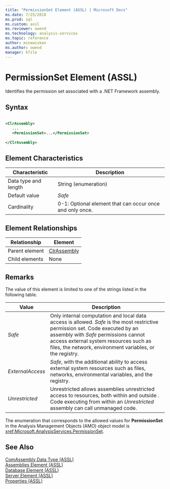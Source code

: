 ```yaml
---
title: "PermissionSet Element (ASSL) | Microsoft Docs"
ms.date: 7/25/2018
ms.prod: sql
ms.custom: assl
ms.reviewer: owend
ms.technology: analysis-services
ms.topic: reference
author: minewiskan
ms.author: owend
manager: kfile
---
```

# PermissionSet Element (ASSL)

  Identifies the permission set associated with a  .NET Framework assembly.  
  
## Syntax  
  
```xml  
  
<ClrAssembly>  
   ...  
   <PermissionSet>...</PermissionSet>  
  
</ClrAssembly>  
```  
  
## Element Characteristics  
  
|Characteristic|Description|  
|--------------------|-----------------|  
|Data type and length|String (enumeration)|  
|Default value|*Safe*|  
|Cardinality|0-1: Optional element that can occur once and only once.|  
  
## Element Relationships  
  
|Relationship|Element|  
|------------------|-------------|  
|Parent element|[ClrAssembly](data-type/clrassembly-data-type-assl.md)|  
|Child elements|None|  
  
## Remarks  
 The value of this element is limited to one of the strings listed in the following table.  
  
|Value|Description|  
|-----------|-----------------|  
|*Safe*|Only internal computation and local data access is allowed. *Safe* is the most restrictive permission set. Code executed by an assembly with *Safe* permissions cannot access external system resources such as files, the network, environment variables, or the registry.|  
|*ExternalAccess*|*Safe*, with the additional ability to access external system resources such as files, networks, environmental variables, and the registry.|  
|*Unrestricted*|Unrestricted allows assemblies unrestricted access to resources, both within and outside . Code executing from within an *Unrestricted* assembly can call unmanaged code.|  
  
 The enumeration that corresponds to the allowed values for **PermissionSet** in the Analysis Management Objects (AMO) object model is <xref:Microsoft.AnalysisServices.PermissionSet>.  
  
## See Also  
 [ComAssembly Data Type &#40;ASSL&#41;](data-type/comassembly-data-type-assl.md)   
 [Assemblies Element &#40;ASSL&#41;](collections/assemblies-element-assl.md)   
 [Database Element &#40;ASSL&#41;](objects/database-element-assl.md)   
 [Server Element &#40;ASSL&#41;](objects/server-element-assl.md)   
 [Properties &#40;ASSL&#41;](properties/properties-assl.md)  
  
  
